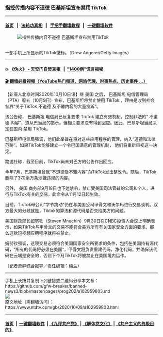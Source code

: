 ### 指控传播内容不道德 巴基斯坦宣布禁用TikTok
------------------------

#### [首页](https://github.com/gfw-breaker/banned-news3/blob/master/README.md) &nbsp;&nbsp;|&nbsp;&nbsp; [法轮功真相](https://github.com/begood0513/basic/blob/master/README.md)  &nbsp;&nbsp;|&nbsp;&nbsp; [手把手翻墙教程](https://github.com/gfw-breaker/guides/wiki)  &nbsp;&nbsp;|&nbsp;&nbsp; [一键翻墙软件](https://github.com/gfw-breaker/nogfw/blob/master/README.md)  



<div><div class="featured_image">
 <figure>
  <img alt="指控传播内容不道德 巴基斯坦宣布禁用TikTok" src="https://i.ntdtv.com/assets/uploads/2020/10/GettyImages-1227952185-800x450.jpg"/>
 </figure><br/>
 <span class="caption">
  一部手机上所显示的TikTok徽标。（Drew Angerer/Getty Images）
 </span>
</div>
</div><hr/>

#### 💥 [《伪火》 - 天安门自焚真相 ](http://158.247.195.190:10000/videos/blog/weihuo.html)&nbsp; |&nbsp; [“1400例”谎言揭秘  ](http://158.247.195.190:10000/videos/blog/jiexi1400.html)

#### [ 🎬  翻墙必看视频（YouTube热门频道、网站代理、时事热点、历史事件 ...）](https://github.com/gfw-breaker/links/blob/master/banned.md)

<div><div class="post_content" itemprop="articleBody">
 <p>
  【新唐人北京时间2020年10月10日讯】继
  <ok href="https://www.ntdtv.com/gb/美国.htm">
   美国
  </ok>
  之后，
  <ok href="https://www.ntdtv.com/gb/巴基斯坦.htm">
   巴基斯坦
  </ok>
  电信管理局（PTA）周五（10月9日）宣布，巴基斯坦将禁止使用
  <ok href="https://www.ntdtv.com/gb/tiktok.htm">
   TikTok
  </ok>
  ，理由是收到社会各界“关于TikTok
  <ok href="https://www.ntdtv.com/gb/不道德.htm">
   不道德
  </ok>
  及不雅内容的大量投诉”。
 </p>
 <p>
  该公告称，
  <ok href="https://www.ntdtv.com/gb/巴基斯坦.htm">
   巴基斯坦
  </ok>
  电信局已反复要求
  <ok href="https://www.ntdtv.com/gb/tiktok.htm">
   TikTok
  </ok>
  建立有效机制，控制非法的“
  <ok href="https://www.ntdtv.com/gb/不道德.htm">
   不道德
  </ok>
  内容”，遵从巴当局的指示。但相关要求没有得到回应。因此，巴基斯坦当局决定在国内
  <ok href="https://www.ntdtv.com/gb/禁用.htm">
   禁用
  </ok>
  TikTok。
 </p>
 <p>
  巴基斯坦电信局强调，他们此举旨在将对这些应用程序的管理，纳入“道德和法律范畴”。如果TikTok能够建立一个令巴国满意的管理机制， 他们将重新审视这一决定。
 </p>
 <p>
  路透社称，截至目前，TikTok尚未对巴方的公告作出回应。
 </p>
 <p>
  今年7月，巴基斯坦曾就“不道德及不雅内容”向TikTok发出整改令。随后，TikTok删除了370余万条涉嫌违规的内容。
 </p>
 <p>
  另外，
  <ok href="https://www.ntdtv.com/gb/美国.htm">
   美国
  </ok>
  商务部9月18日也下达禁令，禁止受美国司法管辖的公司和个人，进行与TikTok有关的交易，此命令从11月12日起生效。
 </p>
 <p>
  目前，TikTok母公司“字节跳动”仍在与美国公司甲骨文和沃尔玛进行交易谈判。双方最大的分歧就是，Tiktok的算法和源代码是否交给美方的问题。
 </p>
 <p>
  美国财政部长姆努钦（Steven Mnuchin）9月30日在CNBC投资人会议上明确表示，如果TikTok与甲骨文的交易不能符合美方所有有关国家安全方面的要求，那么这款短视频应用程序就将被禁止。
 </p>
 <p>
  姆努钦强调，这项交易必须符合美国国家安全所要求的条件，包括在美国持有源代码，“所有的代码将必须在美国”，甲骨文将负责重建代码，净化代码，并确保该代码在云端是安全的，否则下个月TikTok将被禁止在美国境内运作。
 </p>
 <p>
  （记者萧静综合报导／责任编辑：梅兰）
 </p>
 <div class="single_ad">
 </div>
</div>
</div>
<hr/>
手机上长按并复制下列链接或二维码分享本文章：<br/>
https://github.com/gfw-breaker/banned-news3/blob/master/pages/prog202/a102959803.md <br/>
<a href='https://github.com/gfw-breaker/banned-news3/blob/master/pages/prog202/a102959803.md'><img src='https://github.com/gfw-breaker/banned-news3/blob/master/pages/prog202/a102959803.md.png'/></a> <br/>
原文地址（需翻墙访问）：https://www.ntdtv.com/gb/2020/10/09/a102959803.html


------------------------
#### [首页](https://github.com/gfw-breaker/banned-news3/blob/master/README.md) &nbsp;|&nbsp; [一键翻墙软件](https://github.com/gfw-breaker/nogfw/blob/master/README.md) &nbsp;| [《九评共产党》](https://github.com/gfw-breaker/9ping.md/blob/master/README.md#九评之一评共产党是什么) | [《解体党文化》](https://github.com/gfw-breaker/jtdwh.md/blob/master/README.md) | [《共产主义的终极目的》](https://github.com/gfw-breaker/gczydzjmd.md/blob/master/README.md)


<img src='http://gfw-breaker.win/banned-news3/pages/prog202/a102959803.md' width='0px' height='0px'/>